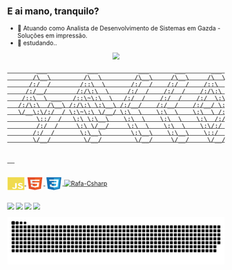## E ai mano, tranquilo?

- 🔭 Atuando como Analista de Desenvolvimento de Sistemas em Gazda - Soluções em impressão.
- 💬 estudando..

<div align="center">
  <a href="https://github.com/dan1el074">
  <img height="180em" src="https://github-readme-stats.vercel.app/api?username=dan1el074&show_icons=true&theme=tokyonight&include_all_commits=true&count_private=true"/>
</div>
  
<pre>
        ___           ___           ___       ___       ___     
       /\__\         /\  \         /\__\     /\__\     /\  \    
      /:/  /        /::\  \       /:/  /    /:/  /    /::\  \   
     /:/__/        /:/\:\  \     /:/  /    /:/  /    /:/\:\  \  
    /::\  \ ___   /::\~\:\  \   /:/  /    /:/  /    /:/  \:\  \ 
   /:/\:\  /\__\ /:/\:\ \:\__\ /:/__/    /:/__/    /:/__/ \:\__\
   \/__\:\/:/  / \:\~\:\ \/__/ \:\  \    \:\  \    \:\  \ /:/  /
        \::/  /   \:\ \:\__\    \:\  \    \:\  \    \:\  /:/  / 
        /:/  /     \:\ \/__/     \:\  \    \:\  \    \:\/:/  /  
       /:/  /       \:\__\        \:\__\    \:\__\    \::/  /   
       \/__/         \/__/         \/__/     \/__/     \/__/    


  </pre>
        
<div style="display: inline_block"><br>
  <img align="center" alt="Rafa-Js" height="30" width="40" src="https://raw.githubusercontent.com/devicons/devicon/master/icons/javascript/javascript-plain.svg">
  <img align="center" alt="Rafa-HTML" height="30" width="40" src="https://raw.githubusercontent.com/devicons/devicon/master/icons/html5/html5-original.svg">
  <img align="center" alt="Rafa-CSS" height="30" width="40" src="https://raw.githubusercontent.com/devicons/devicon/master/icons/css3/css3-original.svg">
  <img align="center" alt="Rafa-Csharp" height="30" width="40" src="https://upload.wikimedia.org/wikipedia/commons/d/d9/Node.js_logo.svg">
</div>
  
  ##
 
<div> 
  <a href="https://www.linkedin.com/in/daniel-rodrigues-de-vargas-81aabb224/" target="_blank"><img src="https://img.shields.io/badge/-LinkedIn-%230077B5?style=for-the-badge&logo=linkedin&logoColor=white" target="_blank"></a> 
  <a href="https://api.whatsapp.com/send?phone=5554991290697" target="_blank"><img src="https://img.shields.io/badge/WhatsApp-25D366?style=for-the-badge&logo=whatsapp&logoColor=white" target="_blank"></a>
  <a href="https://www.instagram.com/daniel_rodrigss/" target="_blank"><img src="https://img.shields.io/badge/-Instagram-%23E4405F?style=for-the-badge&logo=instagram&logoColor=white" target="_blank"></a>
  <a href = "mailto:daniel.vargas@gazda.com.br"><img src="https://img.shields.io/badge/-Gmail-%23333?style=for-the-badge&logo=gmail&logoColor=white" target="_blank"></a>
 
  ![Snake animation](https://github.com/dan1el074/dan1el074/blob/main/github-contribution-grid-snake.svg)
 
</div>
